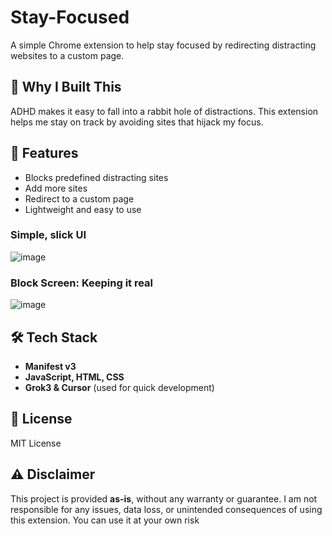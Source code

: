 # Stay-Focused

A simple Chrome extension to help stay focused by redirecting distracting websites to a custom page.


## 🎯 Why I Built This
ADHD makes it easy to fall into a rabbit hole of distractions. This extension helps me stay on track by avoiding sites that hijack my focus.


## 🔹 Features
- Blocks predefined distracting sites
- Add more sites
- Redirect to a custom page  
- Lightweight and easy to use


### Simple, slick UI
![image](https://github.com/user-attachments/assets/687db28e-cfd9-4906-b815-641b561de50f)


### Block Screen: Keeping it real
![image](https://github.com/user-attachments/assets/de8dd0a3-358f-4730-932f-1625ef358ded)


## 🛠️ Tech Stack
- **Manifest v3**  
- **JavaScript, HTML, CSS**  
- **Grok3 & Cursor** (used for quick development)  


## 📜 License
MIT License


## ⚠️ Disclaimer
This project is provided **as-is**, without any warranty or guarantee. I am not responsible for any issues, data loss, or unintended consequences of using this extension. You can use it at your own risk


